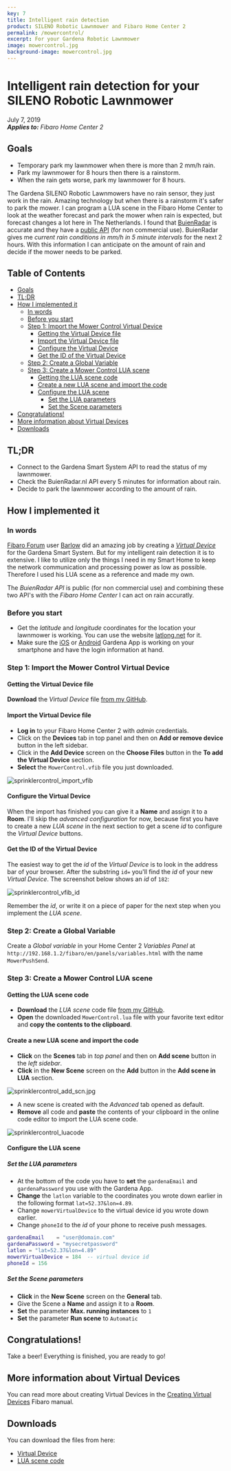 ```yaml
---
key: 7
title: Intelligent rain detection
product: SILENO Robotic Lawnmower and Fibaro Home Center 2
permalink: /mowercontrol/
excerpt: For your Gardena Robotic Lawnmower
image: mowercontrol.jpg
background-image: mowercontrol.jpg
---
```


# Intelligent rain detection for your SILENO Robotic Lawnmower<!-- omit in toc -->

July 7, 2019   
_**Applies to:** Fibaro Home Center 2_

## Goals

* Temporary park my lawnmower when there is more than 2 mm/h rain.
* Park my lawnmower for 8 hours then there is a rainstorm.
* When the rain gets worse, park my lawnmower for 8 hours.

The Gardena SILENO Robotic Lawnmowers have no rain sensor, they just work in the rain. Amazing technology but when there is a rainstorm it's safer to park the mower. I can program a LUA scene in the Fibaro Home Center to look at the weather forecast and park the mower when rain is expected, but forecast changes a lot here in The Netherlands. I found that [BuienRadar](https://www.buienradar.nl/) is accurate and they have a [public API](https://www.buienradar.nl/overbuienradar/gratis-weerdata) (for non commercial use). BuienRadar gives me *current rain conditions in mm/h in 5 minute intervals* for the next 2 hours. With this information I can anticipate on the amount of rain and decide if the mower needs to be parked.

## Table of Contents<!-- omit in toc -->
- [Goals](#goals)
- [TL;DR](#tldr)
- [How I implemented it](#how-i-implemented-it)
  - [In words](#in-words)
  - [Before you start](#before-you-start)
  - [Step 1: Import the Mower Control Virtual Device](#step-1-import-the-mower-control-virtual-device)
    - [Getting the Virtual Device file](#getting-the-virtual-device-file)
    - [Import the Virtual Device file](#import-the-virtual-device-file)
    - [Configure the Virtual Device](#configure-the-virtual-device)
    - [Get the ID of the Virtual Device](#get-the-id-of-the-virtual-device)
  - [Step 2: Create a Global Variable](#step-2-create-a-global-variable)
  - [Step 3: Create a Mower Control LUA scene](#step-3-create-a-mower-control-lua-scene)
    - [Getting the LUA scene code](#getting-the-lua-scene-code)
    - [Create a new LUA scene and import the code](#create-a-new-lua-scene-and-import-the-code)
    - [Configure the LUA scene](#configure-the-lua-scene)
      - [Set the LUA parameters](#set-the-lua-parameters)
      - [Set the Scene parameters](#set-the-scene-parameters)
- [Congratulations!](#congratulations)
- [More information about Virtual Devices](#more-information-about-virtual-devices)
- [Downloads](#downloads)

## TL;DR

* Connect to the Gardena Smart System API to read the status of my lawnmower.
* Check the BuienRadar.nl API every 5 minutes for information about rain.
* Decide to park the lawnmower according to the amount of rain.

## How I implemented it

### In words

[Fibaro Forum](https://forum.fibaro.com/) user [Barlow](https://marketplace.fibaro.com/profiles/fibaro-user-unnamed-97289857-ceae-4d7d-a4b3-16fc03a4999d) did an amazing job by creating a [*Virtual Device*](https://marketplace.fibaro.com/items/gardena-smartsystem) for the Gardena Smart System. But for my intelligent rain detection it is to extensive. I like to utilize only the things I need in my Smart Home to keep the network communication and processing power as low as possible. Therefore I used his LUA scene as a reference and made my own.

The *BuienRadar API* is public (for non commercial use) and combining these two API's with the *Fibaro Home Center* I can act on rain accuratly.

### Before you start

* Get the *latitude* and *longitude* coordinates for the location your lawnmower is working. You can use the website [latlong.net](https://www.latlong.net/) for it.
* Make sure the [iOS](https://apps.apple.com/nl/app/gardena-smart-system/id971199503) or [Android](https://play.google.com/store/apps/details?id=com.gardena.smartgarden) Gardena App is working on your smartphone and have the login information at hand.

### Step 1: Import the Mower Control Virtual Device

#### Getting the Virtual Device file

**Download** the *Virtual Device* file [from my GitHub](https://github.com/joepv/fibaro/blob/master/MowerControl.vfib).

#### Import the Virtual Device file

* **Log in** to your Fibaro Home Center 2 with _admin_ credentials.
* Click on the **Devices** tab in top panel and then on **Add or remove device** button in the left sidebar.
* Click in the **Add Device** screen on the **Choose Files** button in the **To add the Virtual Device** section.
* **Select** the `MowerControl.vfib` file you just downloaded.

![sprinklercontrol_import_vfib](../images/screenshots/sprinklercontrol_import_vfib.jpg)

#### Configure the Virtual Device

When the import has finished you can give it a **Name** and assign it to a **Room**. I'll skip the *advanced configuration* for now, because first you have to create a new *LUA scene* in the next section to get a scene *id* to configure the *Virtual Device* buttons.

#### Get the ID of the Virtual Device

The easiest way to get the *id* of the *Virtual Device* is to look in the address bar of your browser. After the substring `id=` you'll find the *id* of your new *Virtual Device*. The screenshot below shows an *id* of `182`:

![sprinklercontrol_vfib_id](../images/screenshots/sprinklercontrol_vfib_id.jpg)

Remember the *id*, or write it on a piece of paper for the next step when you implement the *LUA scene*.

### Step 2: Create a Global Variable

Create a _Global variable_ in your Home Center 2 _Variables Panel_ at `http://192.168.1.2/fibaro/en/panels/variables.html` with the name `MowerPushSend`.

### Step 3: Create a Mower Control LUA scene

#### Getting the LUA scene code

* **Download** the *LUA scene* code file [from my GitHub](https://github.com/joepv/fibaro/blob/master/MowerControl.lua).
* **Open** the downloaded `MowerControl.lua` file with your favorite text editor and **copy the contents to the clipboard**.

#### Create a new LUA scene and import the code

* **Click** on the **Scenes** tab in *top panel* and then on **Add scene** button in the *left sidebar*.
* **Click** in the **New Scene** screen on the **Add** button in the **Add scene in LUA** section.

![sprinklercontrol_add_scn.jpg](../images/screenshots/sprinklercontrol_add_scn.jpg)

* A new scene is created with the _Advanced_ tab opened as default.
* **Remove** all code and **paste** the contents of your clipboard in the online code editor to import the LUA scene code.

![sprinklercontrol_luacode](../images/screenshots/mowercontrol_luacode.jpg)

#### Configure the LUA scene

##### Set the LUA parameters

* At the bottom of the code you have to **set** the `gardenaEmail` and `gardenaPassword` you use with the Gardena App.
* **Change** the `latlon` variable to the coordinates you wrote down earlier in the following format `lat=52.37&lon=4.89`.
* Change `mowerVirtualDevice` to the virtual device id you wrote down earlier.
* Change `phoneId` to the *id* of your phone to receive push messages.

```lua
gardenaEmail    = "user@domain.com"
gardenaPassword = "mysecretpassword"
latlon = "lat=52.37&lon=4.89"
mowerVirtualDevice = 184  -- virtual device id
phoneId = 156
```

##### Set the Scene parameters

* **Click** in the **New Scene** screen on the **General** tab.
* Give the Scene a **Name** and assign it to a **Room**.
* **Set** the parameter **Max. running instances** to  `1`
* **Set** the parameter **Run scene** to `Automatic`

## Congratulations!

Take a beer! Everything is finished, you are ready to go!

## More information about Virtual Devices

You can read more about creating Virtual Devices in the [Creating Virtual Devices](https://manuals.fibaro.com/knowledge-base-browse/creating-virtual-devices/) Fibaro manual.

## Downloads

You can download the files from here:

* [Virtual Device](https://github.com/joepv/fibaro/blob/master/MowerControl.vfib)
* [LUA scene code](https://github.com/joepv/fibaro/blob/master/MowerControl.lua)